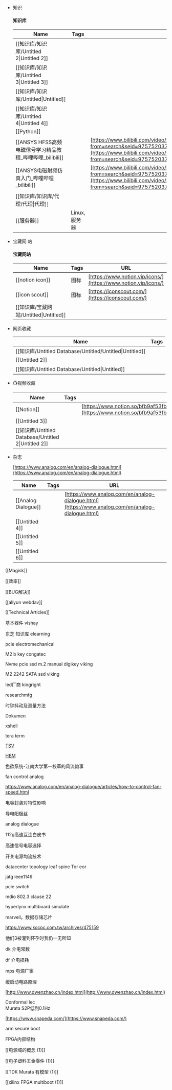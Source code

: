 - 知识
    
    #### 知识库
    
    |Name|Tags|URL|
    |---|---|---|
    |[[知识库/知识库/Untitled 2\|Untitled 2]]|||
    |[[知识库/知识库/Untitled 3\|Untitled 3]]|||
    |[[知识库/知识库/Untitled\|Untitled]]|||
    |[[知识库/知识库/Untitled 4\|Untitled 4]]|||
    |[[Python]]|||
    |[[ANSYS HFSS高频电磁信号学习精品教程_哔哩哔哩_bilibili]]||[https://www.bilibili.com/video/BV1YJ411t7ta?from=search&seid=9757520375610453540&spm_id_from=333.337.0.0](https://www.bilibili.com/video/BV1YJ411t7ta?from=search&seid=9757520375610453540&spm_id_from=333.337.0.0)|
    |[[ANSYS电磁射频仿真入门_哔哩哔哩_bilibili]]||[https://www.bilibili.com/video/BV13K4y1x7hW?from=search&seid=9757520375610453540&spm_id_from=333.337.0.0](https://www.bilibili.com/video/BV13K4y1x7hW?from=search&seid=9757520375610453540&spm_id_from=333.337.0.0)|
    |[[知识库/知识库/代理/代理\|代理]]|||
    |[[服务器]]|Linux, 服务器||
    
      
      
    
- 宝藏网 站
    
    #### 宝藏网站
    
    |Name|Tags|URL|
    |---|---|---|
    |[[notion icon]]|图标|[https://www.notion.vip/icons/](https://www.notion.vip/icons/)|
    |[[icon scout]]|图标|[https://iconscout.com/](https://iconscout.com/)|
    |[[知识库/宝藏网站/Untitled\|Untitled]]|||
    
      
      
    
- 网页收藏
    
    |Name|Tags|
    |---|---|
    |[[知识库/Untitled Database/Untitled/Untitled\|Untitled]]||
    |[[Untitled 2]]||
    |[[知识库/Untitled Database/Untitled\|Untitled]]||
    
      
      
    
- 📺视频收藏
    
    |Name|Tags|Column|Property|
    |---|---|---|---|
    |[[Notion]]||[https://www.notion.so/bfb9af53fb7c40989064bd006104e293#dd12a0cff757404b97b177519a8289ff](https://www.notion.so/bfb9af53fb7c40989064bd006104e293#dd12a0cff757404b97b177519a8289ff)|asdfa|
    |[[Untitled 3]]||||
    |[[知识库/Untitled Database/Untitled 2\|Untitled 2]]||||
    
      
      
    
- 杂志
    
    [https://www.analog.com/en/analog-dialogue.html](https://www.analog.com/en/analog-dialogue.html)
    
    |Name|Tags|URL|
    |---|---|---|
    |[[Analog Dialogue]]||[https://www.analog.com/en/analog-dialogue.html](https://www.analog.com/en/analog-dialogue.html)|
    |[[Untitled 4]]|||
    |[[Untitled 5]]|||
    |[[Untitled 6]]|||
    
      
      
    

  

  

  

[[Magisk]]

  

[[效率]]

[[BUG解决]]

  

[[aliyun webdav]]

[[Technical Articles]]

  

  

基本器件 vishay

东芝 知识库 elearning

pcie electromechanical

M2 b key congatec

Nvme pcie ssd m.2 manual digikey viking

M2 2242 SATA ssd viking

led厂商 kingright

researchmfg

时钟抖动及测量方法

Dokumen

xshell

tera term

  

[TSV](https://en.wikipedia.org/wiki/Through-silicon_via)

[HBM](https://en.wikipedia.org/wiki/High_Bandwidth_Memory)

色欲系统-江南大学第一校草的风流韵事

fan control analog

https://www.analog.com/en/analog-dialogue/articles/how-to-control-fan-speed.html

电容封装对特性影响

导电阳极丝

  

analog dialogue

112g高速互连白皮书

  

高速信号电容选择

开关电源均流技术

datacenter topology leaf spine Tor eor

jatg ieee1149

pcie switch

mdio 802.3 clause 22

hyperlynx multiboard simulate

marvell。数据存储芯片

  

https://www.kocpc.com.tw/archives/475159

他们3被灌到怀孕时我仍一无所知

dk 介电常数

df 介电损耗

mps 电源厂家

  

  

缓启动电路原理

[http://www.dwenzhao.cn/index.html](http://www.dwenzhao.cn/index.html)

Conformal lec  
Murata S2P低到0.1Hz  
  
[https://www.snapeda.com/](https://www.snapeda.com/)

arm secure boot

FPGA内部结构

  

[[电源域的概念 (1)]]

[[电子塑料五金零件 (1)]]

[[TDK Murata 有模型 (1)]]

[[xilinx FPGA multiboot (1)]]